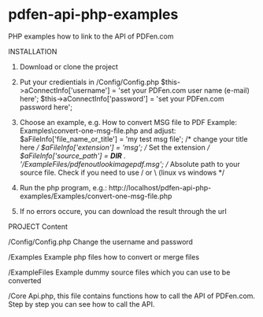 # pdfen-api-php-examples
PHP examples how to link to the API of PDFen.com

INSTALLATION
1. Download or clone the project

2. Put your credientials in /Config/Config.php
$this->aConnectInfo['username'] = 'set your PDFen.com user name (e-mail) here';
$this->aConnectInfo['password'] = 'set your PDFen.com password here';

3. Choose an example, e.g. How to convert MSG file to PDF
Example: Examples\convert-one-msg-file.php and adjust:
$aFileInfo['file_name_or_title'] = 'my test msg file'; /* change your title here */
$aFileInfo['extension'] = 'msg'; /* Set the extension */
$aFileInfo['source_path'] =  __DIR__ . '/ExampleFiles/pdfenoutlookimagepdf.msg'; /* Absolute path to your source file. Check if you need to use / or \ (linux vs windows */


4. Run the php program, e.g.:
http://localhost/pdfen-api-php-examples/Examples/convert-one-msg-file.php

5. If no errors occure, you can download the result through the url


PROJECT Content

/Config/Config.php
Change the username and password

/Examples
Example php files how to convert or merge files

/ExampleFiles
Example dummy source files which you can use to be converted

/Core
Api.php, this file contains functions how to call the API of PDFen.com. Step by step you can see how to call the API.
 
